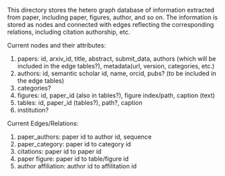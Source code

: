 This directory stores the hetero graph database of information extracted from paper, including paper, figures, author, and so on. The information is stored as nodes and connected with edges reflecting the corresponding relations, including citation authorship, etc.

Current nodes and their attributes:
1. papers: id, arxiv_id, title, abstract, submit_data, authors (which will be included in the edge tables?), metadata(url, version, categories, etc.)
2. authors: id, semantic scholar id, name, orcid, pubs? (to be included in the edge tables)
3. categories?
4. figures: id, paper_id (also in tables?), figure index/path, caption (text)
5. tables: id, paper_id (tables?), path?, caption
6. institution?



Current Edges/Relations:

1. paper_authors: paper id to author id, sequence
2. paper_category: paper id to category id
3. citations: paper id to paper id
4. paper figure: paper id to table/figure id
5. author affiliation: author id to affilitation id
